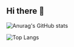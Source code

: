 ## Hi there 👋

![Anurag's GitHub stats](https://github-readme-stats.vercel.app/api?username=opansida)


![Top Langs](https://github-readme-stats.vercel.app/api/top-langs/?username=opansida)
